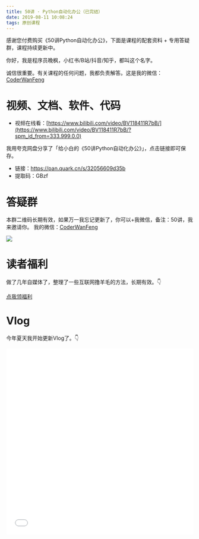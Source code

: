 ```yaml
---
title: 50讲 · Python自动化办公（已完结）
date: 2019-08-11 10:08:24
tags: 原创课程
---
```


感谢您付费购买《50讲Python自动化办公》，下面是课程的配套资料 + 专用答疑群，课程持续更新中。


你好，我是程序员晚枫，小红书/B站/抖音/知乎，都叫这个名字。

诚信很重要。有关课程的任何问题，我都负责解答。这是我的微信：[CoderWanFeng](https://mp.weixin.qq.com/s/Nt8E8vC-ZsoN1McTOYbY2g)



# 视频、文档、软件、代码


- 视频在线看：[https://www.bilibili.com/video/BV118411R7bB/](https://www.bilibili.com/video/BV118411R7bB/?spm_id_from=333.999.0.0)


我用夸克网盘分享了「给小白的《50讲Python自动化办公》」，点击链接即可保存。
- 链接：https://pan.quark.cn/s/32056609d35b
- 提取码：GBzf


# 答疑群

本群二维码长期有效，如果万一我忘记更新了，你可以+我微信，备注：50讲，我来邀请你。
我的微信：[CoderWanFeng](https://mp.weixin.qq.com/s/Nt8E8vC-ZsoN1McTOYbY2g)

![](https://python-office-1300615378.cos.ap-chongqing.myqcloud.com/6-50-po.jpg)

# 读者福利

做了几年自媒体了，整理了一些互联网撸羊毛的方法，长期有效。👇

[点我领福利](http://python4office.cn/sideline-pro-list/)

# Vlog

今年夏天我开始更新Vlog了。👇

<iframe src="//player.bilibili.com/player.html?bvid=BV1mz4y177j1" scrolling="no" border="0" frameborder="no" framespacing="0" allowfullscreen="true" width=100%, height=500> </iframe>